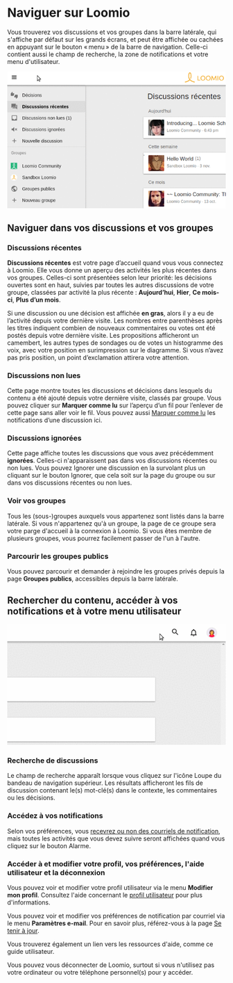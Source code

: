 # Naviguer sur Loomio

Vous trouverez vos discussions et vos groupes dans la barre latérale, qui s'affiche par défaut sur les grands écrans, et peut être affichée ou cachées en appuyant sur le bouton « menu » de la barre de navigation. Celle-ci contient aussi le champ de recherche, la zone de notifications et votre menu d'utilisateur.

<img class="gif" alt="animation du menu latéral" src="sidebar-fr.gif" />

## Naviguer dans vos discussions et vos groupes

### Discussions récentes

**Discussions récentes** est votre page d‎‎’accueil quand vous vous connectez à Loomio. Elle vous donne un aperçu des activités les plus récentes dans vos groupes. Celles-ci sont présentées selon leur priorité: les décisions ouvertes sont en haut, suivies par toutes les autres discussions de votre groupe, classées par activité la plus récente&nbsp;: **Aujourd‎‎’hui**, **Hier**, **Ce mois-ci**, **Plus d‎‎’un mois**.

Si une discussion ou une décision est affichée **en gras**, alors il y a eu de l‎‎’activité depuis votre dernière visite. Les nombres entre parenthèses après les titres indiquent combien de nouveaux commentaires ou votes ont été postés depuis votre dernière visite. Les propositions afficheront un camembert, les autres types de sondages ou de votes un histogramme des voix, avec votre position en surimpression sur le diagramme. Si vous n‎‎’avez pas pris position, un point d‎‎’exclamation attirera votre attention.

### Discussions non lues

Cette page montre toutes les discussions et décisions dans lesquels du contenu a été ajouté depuis votre dernière visite, classés par groupe. Vous pouvez cliquer sur **Marquer comme lu** sur l‎‎’aperçu d‎‎’un fil pour l‎‎’enlever de cette page sans aller voir le fil. Vous pouvez aussi [Marquer comme lu](keeping_up_to_date.html#thread-volume) les notifications d‎‎’une discussion ici.

### Discussions ignorées

Cette page affiche toutes les discussions que vous avez précédemment **ignorées**. Celles-ci n'apparaissent pas dans vos discussions récentes ou non lues. Vous pouvez Ignorer une discussion en la survolant plus un cliquant sur le bouton Ignorer, que cela soit sur la page du groupe ou sur dans vos discussions récentes ou non lues.

### Voir vos groupes

Tous les (sous-)groupes auxquels vous appartenez sont listés dans la barre latérale. Si vous n'appartenez qu'à un groupe, la page de ce groupe sera votre parge d'accueil à la connexion à Loomio. Si vous êtes membre de plusieurs groupes, vous pourrez facilement passer de l'un à l'autre.

### Parcourir les groupes publics

Vous pouvez parcourir et demander à rejoindre les groupes privés depuis la page **Groupes publics**, accessibles depuis la barre latérale.

## Rechercher du contenu, accéder à vos notifications et à votre menu utilisateur
<img class="gif" alt="animation du menu supérieur" src="navbar-fr.gif" />

### Recherche de discussions

Le champ de recherche apparaît lorsque vous cliquez sur l'icône Loupe du bandeau de navigation supérieur. Les résultats afficheront les fils de discussion contenant le(s) mot-clé(s) dans le contexte, les commentaires ou les décisions.

### Accédez à vos notifications

Selon vos préférences, vous [recevrez ou non des courriels de notification](keeping_up_to_date.html), mais toutes les activités que vous devez suivre seront affichées quand vous cliquez sur le bouton Alarme.

### Accéder à et modifier votre profil, vos préférences, l'aide utilisateur et la déconnexion

Vous pouvez voir et modifier votre profil utilisateur via le menu **Modifier mon profil**. Consultez l'aide concernant le [profil utilisateur](your_user_profile.html "goes to user profile section of the help manual") pour plus d'informations.

Vous pouvez voir et modifier vos préférences de notification par courriel via le menu **Paramètres e-mail**. Pour en savoir plus, référez-vous à la page [Se tenir à jour](keeping_up_to_date.html "goes to keeping up to date section of the help manual").

Vous trouverez également un lien vers les ressources d'aide, comme ce guide utilisateur.

Vous pouvez vous déconnecter de Loomio, surtout si vous n'utilisez pas votre ordinateur ou votre téléphone personnel(s) pour y accéder.

